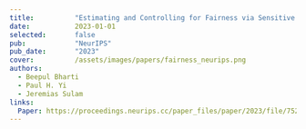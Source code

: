 ```yaml
---
title:          "Estimating and Controlling for Fairness via Sensitive Attribute Predictors"
date:           2023-01-01
selected:       false
pub:            "NeurIPS"
pub_date:       "2023"
cover:          /assets/images/papers/fairness_neurips.png
authors:
  - Beepul Bharti
  - Paul H. Yi
  - Jeremias Sulam
links:
  Paper: https://proceedings.neurips.cc/paper_files/paper/2023/file/752820c79b4ebb72809014bdfdedd603-Paper-Conference.pdf
---
```

